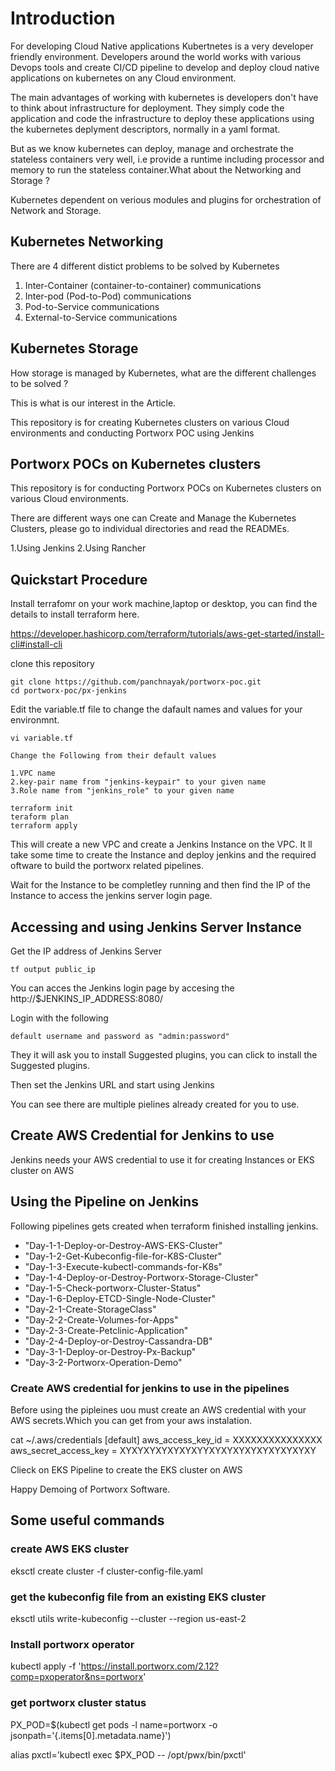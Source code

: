 # Introduction

For developing Cloud Native applications Kubertnetes is a very developer friendly environment.
Developers around the world works with various Devops tools and create CI/CD pipeline to develop and deploy cloud native applications on kubernetes on any Cloud environment.

The main advantages of working with kubernetes is developers don't have to think about infrastructure for deployment.
They simply code the application and code the infrastructure to deploy these applications using the kubernetes deplyment descriptors, normally in a yaml format.

But as we know kubernetes can deploy, manage and orchestrate the stateless containers very well, i.e provide a runtime including processor and memory to run the stateless container.What about the Networking and Storage ?

Kubernetes dependent on verious modules and plugins for orchestration of Network and Storage.

## Kubernetes Networking

There are 4 different distict problems to be solved by Kubernetes

1. Inter-Container (container-to-container) communications
2. Inter-pod (Pod-to-Pod) communications
3. Pod-to-Service communications
4. External-to-Service communications

## Kubernetes Storage

How storage is managed by Kubernetes, what are the different challenges to be solved ?

This is what is our interest in the Article.

This repository is for creating Kubernetes clusters on various Cloud environments and conducting Portworx POC using Jenkins

## Portworx POCs on Kubernetes clusters

This repository is for conducting Portworx POCs on Kubernetes clusters on various Cloud environments.

There are different ways one can Create and Manage the Kubernetes Clusters, please go to individual directories and read the READMEs.

1.Using Jenkins
2.Using Rancher

## Quickstart Procedure

Install terrafomr on your work machine,laptop or desktop, you can find the details to install terraform here.

https://developer.hashicorp.com/terraform/tutorials/aws-get-started/install-cli#install-cli

clone this repository
```
git clone https://github.com/panchnayak/portworx-poc.git
cd portworx-poc/px-jenkins
```
Edit the variable.tf file to change the dafault names and values for your environmnt.

```
vi variable.tf

Change the Following from their default values

1.VPC name
2.key-pair name from "jenkins-keypair" to your given name
3.Role name from "jenkins_role" to your given name

terraform init
teraform plan
terraform apply
```

This will create a  new VPC and create a Jenkins Instance on the VPC.
It ll take some time to create the Instance and deploy jenkins and the required oftware to build the portworx related pipelines.

Wait for the Instance to be completley running and then find the IP of the Instance to access the jenkins server login page.

## Accessing and using Jenkins Server Instance

Get the IP address of Jenkins Server

```
tf output public_ip

```

You can acces the Jenkins login page by accesing the http://$JENKINS_IP_ADDRESS:8080/

Login with the following

```
default username and password as "admin:password"
```

They it will ask you to install Suggested plugins, you can click to install the Suggested plugins.

Then set the Jenkins URL and start using Jenkins

You can see there are multiple pielines already created for you to use.

## Create AWS Credential for Jenkins to use

Jenkins needs your AWS credential to use it for creating Instances or EKS cluster on AWS

## Using the Pipeline on Jenkins

Following pipelines gets created when terraform finished installing jenkins.

- "Day-1-1-Deploy-or-Destroy-AWS-EKS-Cluster"
- "Day-1-2-Get-Kubeconfig-file-for-K8S-Cluster"
- "Day-1-3-Execute-kubectl-commands-for-K8s" 
- "Day-1-4-Deploy-or-Destroy-Portworx-Storage-Cluster"
- "Day-1-5-Check-portworx-Cluster-Status"
- "Day-1-6-Deploy-ETCD-Single-Node-Cluster"
- "Day-2-1-Create-StorageClass"
- "Day-2-2-Create-Volumes-for-Apps"
- "Day-2-3-Create-Petclinic-Application"
- "Day-2-4-Deploy-or-Destroy-Cassandra-DB"
- "Day-3-1-Deploy-or-Destroy-Px-Backup" 
- "Day-3-2-Portworx-Operation-Demo"


### Create AWS credential for jenkins to use in the pipelines

Before using the pipleines uou must create an AWS credential with your AWS secrets.Which you can get from your aws instalation.

cat ~/.aws/credentials
[default]
aws_access_key_id = XXXXXXXXXXXXXXX
aws_secret_access_key = XYXYXYXYXYXYXYYXYXYXYXYXYXYXYXYXY

Clieck on EKS Pipeline to create the EKS cluster on AWS

Happy Demoing of Portworx Software.

## Some useful commands

### create AWS EKS cluster 
eksctl create cluster -f cluster-config-file.yaml

### get the kubeconfig file from an existing EKS cluster

eksctl utils write-kubeconfig --cluster --region us-east-2

### Install portworx operator

kubectl apply -f 'https://install.portworx.com/2.12?comp=pxoperator&ns=portworx'

### get portworx cluster status

PX_POD=$(kubectl get pods -l name=portworx -o jsonpath='{.items[0].metadata.name}') 
 
alias pxctl='kubectl exec $PX_POD -- /opt/pwx/bin/pxctl' 




